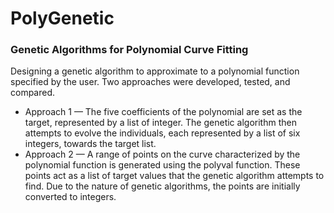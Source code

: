 # PolyGenetic
### Genetic Algorithms for Polynomial Curve Fitting

Designing a genetic algorithm to approximate to a polynomial function specified by the user. Two approaches were developed, tested, and compared.

* Approach 1 — The five coefficients of the polynomial are set as the target, represented by a list of integer. The genetic algorithm then attempts to evolve the individuals, each represented by a list of six integers, towards the target list.
* Approach 2 — A range of points on the curve characterized by the polynomial function is generated using the polyval function. These points act as a list of target values that the genetic algorithm attempts to find. Due to the nature of genetic algorithms, the points are initially converted to integers.

